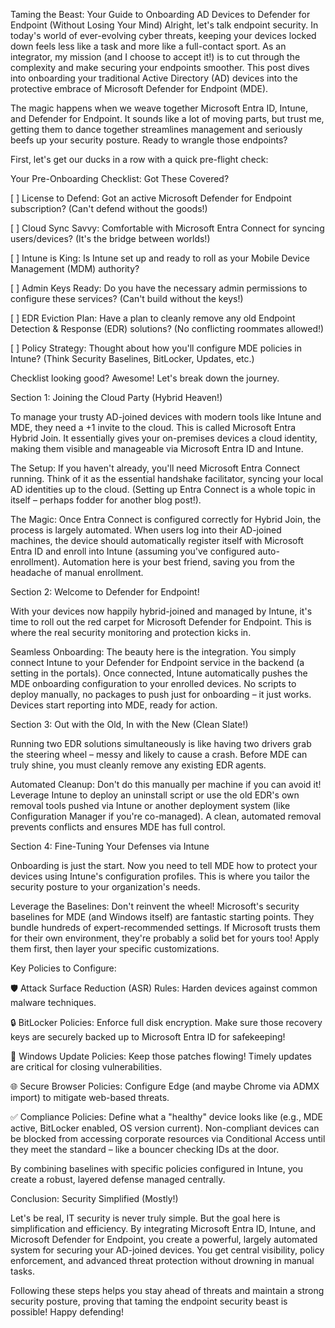Taming the Beast: Your Guide to Onboarding AD Devices to Defender for Endpoint (Without Losing Your Mind)
Alright, let's talk endpoint security. In today's world of ever-evolving cyber threats, keeping your devices locked down feels less like a task and more like a full-contact sport. As an integrator, my mission (and I choose to accept it!) is to cut through the complexity and make securing your endpoints smoother. This post dives into onboarding your traditional Active Directory (AD) devices into the protective embrace of Microsoft Defender for Endpoint (MDE).

The magic happens when we weave together Microsoft Entra ID, Intune, and Defender for Endpoint. It sounds like a lot of moving parts, but trust me, getting them to dance together streamlines management and seriously beefs up your security posture. Ready to wrangle those endpoints?

First, let's get our ducks in a row with a quick pre-flight check:

Your Pre-Onboarding Checklist: Got These Covered?

[ ] License to Defend: Got an active Microsoft Defender for Endpoint subscription? (Can't defend without the goods!)

[ ] Cloud Sync Savvy: Comfortable with Microsoft Entra Connect for syncing users/devices? (It's the bridge between worlds!)

[ ] Intune is King: Is Intune set up and ready to roll as your Mobile Device Management (MDM) authority?

[ ] Admin Keys Ready: Do you have the necessary admin permissions to configure these services? (Can't build without the keys!)

[ ] EDR Eviction Plan: Have a plan to cleanly remove any old Endpoint Detection & Response (EDR) solutions? (No conflicting roommates allowed!)

[ ] Policy Strategy: Thought about how you'll configure MDE policies in Intune? (Think Security Baselines, BitLocker, Updates, etc.)

Checklist looking good? Awesome! Let's break down the journey.

Section 1: Joining the Cloud Party (Hybrid Heaven!)

To manage your trusty AD-joined devices with modern tools like Intune and MDE, they need a +1 invite to the cloud. This is called Microsoft Entra Hybrid Join. It essentially gives your on-premises devices a cloud identity, making them visible and manageable via Microsoft Entra ID and Intune.

The Setup: If you haven't already, you'll need Microsoft Entra Connect running. Think of it as the essential handshake facilitator, syncing your local AD identities up to the cloud. (Setting up Entra Connect is a whole topic in itself – perhaps fodder for another blog post!).

The Magic: Once Entra Connect is configured correctly for Hybrid Join, the process is largely automated. When users log into their AD-joined machines, the device should automatically register itself with Microsoft Entra ID and enroll into Intune (assuming you've configured auto-enrollment). Automation here is your best friend, saving you from the headache of manual enrollment.

Section 2: Welcome to Defender for Endpoint!

With your devices now happily hybrid-joined and managed by Intune, it's time to roll out the red carpet for Microsoft Defender for Endpoint. This is where the real security monitoring and protection kicks in.

Seamless Onboarding: The beauty here is the integration. You simply connect Intune to your Defender for Endpoint service in the backend (a setting in the portals). Once connected, Intune automatically pushes the MDE onboarding configuration to your enrolled devices. No scripts to deploy manually, no packages to push just for onboarding – it just works. Devices start reporting into MDE, ready for action.

Section 3: Out with the Old, In with the New (Clean Slate!)

Running two EDR solutions simultaneously is like having two drivers grab the steering wheel – messy and likely to cause a crash. Before MDE can truly shine, you must cleanly remove any existing EDR agents.

Automated Cleanup: Don't do this manually per machine if you can avoid it! Leverage Intune to deploy an uninstall script or use the old EDR's own removal tools pushed via Intune or another deployment system (like Configuration Manager if you're co-managed). A clean, automated removal prevents conflicts and ensures MDE has full control.

Section 4: Fine-Tuning Your Defenses via Intune

Onboarding is just the start. Now you need to tell MDE how to protect your devices using Intune's configuration profiles. This is where you tailor the security posture to your organization's needs.

Leverage the Baselines: Don't reinvent the wheel! Microsoft's security baselines for MDE (and Windows itself) are fantastic starting points. They bundle hundreds of expert-recommended settings. If Microsoft trusts them for their own environment, they're probably a solid bet for yours too! Apply them first, then layer your specific customizations.

Key Policies to Configure:

🛡️ Attack Surface Reduction (ASR) Rules: Harden devices against common malware techniques.

🔒 BitLocker Policies: Enforce full disk encryption. Make sure those recovery keys are securely backed up to Microsoft Entra ID for safekeeping!

🔄 Windows Update Policies: Keep those patches flowing! Timely updates are critical for closing vulnerabilities.

🌐 Secure Browser Policies: Configure Edge (and maybe Chrome via ADMX import) to mitigate web-based threats.

✅ Compliance Policies: Define what a "healthy" device looks like (e.g., MDE active, BitLocker enabled, OS version current). Non-compliant devices can be blocked from accessing corporate resources via Conditional Access until they meet the standard – like a bouncer checking IDs at the door.

By combining baselines with specific policies configured in Intune, you create a robust, layered defense managed centrally.

Conclusion: Security Simplified (Mostly!)

Let's be real, IT security is never truly simple. But the goal here is simplification and efficiency. By integrating Microsoft Entra ID, Intune, and Microsoft Defender for Endpoint, you create a powerful, largely automated system for securing your AD-joined devices. You get central visibility, policy enforcement, and advanced threat protection without drowning in manual tasks.

Following these steps helps you stay ahead of threats and maintain a strong security posture, proving that taming the endpoint security beast is possible! Happy defending!